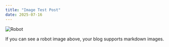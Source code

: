```yaml
---
title: "Image Test Post"
date: 2025-07-16
---
```


![Robot](https://images.pexels.com/photos/614810/pexels-photo-614810.jpeg?auto=compress&cs=tinysrgb&dpr=2&h=650&w=940)

If you can see a robot image above, your blog supports markdown images.
